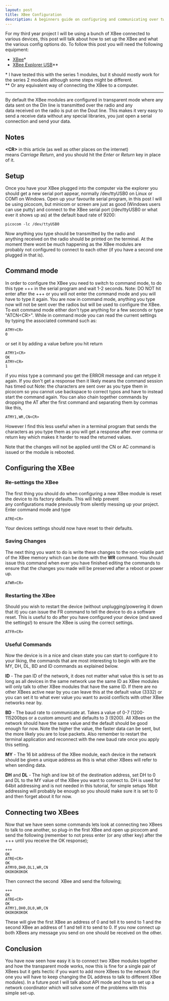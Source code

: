 ```yaml
---
layout: post
title: XBee Configuration
description: A beginners guide on configuring and communicating over two xbees.
---
```


For my third year project I will be using a bunch of XBee connected to various devices, this post
will talk about how to set up the XBee and what the various config options do. To follow this post
you will need the following equipment:

* [XBee](https://www.sparkfun.com/products/8665)&#42;
* [XBee Explorer USB]( https://www.sparkfun.com/products/8687)&#42;&#42;

&#42; I have tested this with the series 1 modules, but it should mostly work for the series 2 modules although some steps might be different.  
&#42;&#42; Or any equivalent way of connecting the XBee to a computer.

<!--more-->

---

By default the XBee modules are configured in transparent mode where any data sent on the Din line
is transmitted over the radio and any data received on the radio is put on the Dout line. This makes
it very easy to send a receive data without any special libraries, you just open a serial connection
and send your data.

## Notes

**&lt;CR&gt;** in this article (as well as other places on the internet) means _Carriage Return_,
and you should hit the _Enter_ or _Return_ key in place of it.

## Setup

Once you have your XBee plugged into the computer via the explorer you should get a new serial port
appear, normally /dev/ttyUSB0 on Linux or COM1 on Windows. Open up your favourite serial program, in
this post I will be using picocom, but minicom or screen are just as good (Windows users can use
putty) and connect to the XBee serial port (/dev/ttyUSB0 or what ever it shows up as) at the default
baud rate of 9200:

    picocom -lc /dev/ttyUSB0

Now anything you type should be transmitted by the radio and anything received on the radio should
be printed on the terminal. At the moment there wont be much happening as the XBee modules are
probably not configured to connect to each other (if you have a second one plugged in that is).

## Command mode

In order to configure the XBee you need to switch to command mode, to do this type +++ in the serial
program and wait 1-2 seconds. Note: DO NOT hit enter after the +++ or you will not enter the command
mode and you will have to type it again. You are now in command mode, anything you type now will not
be sent over the radios but will be used to configure the XBee. To exit command mode either don't
type anything for a few seconds or type "ATCN&lt;CR&gt;". While in command mode you can read the
current settings by typing the associated command such as:

    ATMY<CR>
    0

or set it by adding a value before you hit return

    ATMY1<CR>
    OK
    ATMY<CR>
    1

if you miss type a command you get the ERROR message and can retype it again. If you don't get a
response then it likely means the command session has timed out Note: the characters are sent over
as you type them in picocom so you cannot use backspace to correct typos and have to instead start
the command again. You can also chain together commands by dropping the AT after the first command
and separating them by commas like this,

    ATMY1,WR,CN<CR>

However I find this less useful when in a terminal program that sends the characters as you type
them as you will get a response after ever comma or return key which makes it harder to read the
returned values.

Note that the changes will not be applied until the CN or AC command is issued or the module is
rebooted.

## Configuring the XBee

### Re-settings the XBee

The first thing you should do when configuring a new XBee module is reset the device to its factory
defaults. This will help prevent any configurations made previously from silently messing up your
project. Enter command mode and type

    ATRE<CR>

Your devices settings should now have reset to their defaults.

### Saving Changes

The next thing you want to do is write these changes to the non-volatile part of the XBee memory
which can be done with the **WR** command. You should issue this command when ever you have finished
editing the commands to ensure that the changes you made will be preserved after a reboot or power
up.

    ATWR<CR>

### Restarting the XBee

Should you wish to restart the device (without unplugging/powering it down that it) you can issue
the FR command to tell the device to do a software reset. This is useful to do after you have
configured your device (and saved the settings!) to ensure the XBee is using the correct settings.

    ATFR<CR>

### Useful Commands

Now the device is in a nice and clean state you can start to configure it to your liking, the
commands that are most interesting to begin with are the MY, DH, DL, BD and ID commands as explained
below.

**ID** - The pan ID of the network, it does not matter what value this is set to as long as all
devices in the same network use the same ID as XBee modules will only talk to other XBee modules
that have the same ID. If there are no other XBees active near by you can leave this at the
default value (3332) or you can set it to what ever value you want to avoid conflicts with other
XBee networks near by.

**BD** - The baud rate to communicate at. Takes a value of 0-7 (1200-115200bps or a custom amount)
and defaults to 3 (9200). All XBees on the network should have the same value and the default
should be good enough for now. Note the higher the value, the faster data can be sent, but the
more likely you are to lose packets. Also remember to restart the terminal application and
reconnect with the new baud rate once you apply this setting.

**MY** - The 16 bit address of the XBee module, each device in the network should be given a unique
address as this is what other XBees will refer to when sending data.

**DH** and **DL** - The high and low bit of the destination address, set DH to 0 and DL to the MY
value of the XBee you want to connect to. DH is used for 64bit addressing and is not needed in
this tutorial, for simple setups 16bit addressing will probably be enough so you should make sure
it is set to 0 and then forget about it for now.

## Connecting two XBees

Now that we have seen some commands lets look at connecting two XBees to talk to one another, so
plug-in the first XBee and open up picocom and send the following (remember to not press enter (or
any other key) after the +++ until you receive the OK response);

    +++
    OK
    ATRE<CR>
    OK
    ATMY0,DH0,DL1,WR,CN
    OKOKOKOKOK

Then connect the second  XBee and send the following;

    +++
    OK
    ATRE<CR>
    OK
    ATMY1,DH0,DL0,WR,CN
    OKOKOKOKOK

These will give the first XBee an address of 0 and tell it to send to 1 and the second XBee an
address of 1 and tell it to send to 0. If you now connect up both XBees any message you send on one
should be received on the other.

## Conclusion

You have now seen how easy it is to connect two XBee modules together and how the transparent mode
works, now this is fine for a single pair of XBees but it gets hectic if you want to add more XBees
to the network (for one you will have to keep changing the DL address to talk to different XBee
modules). In a future post I will talk about API mode and how to set up a network coordinator which
will solve some of the problems with this simple set-up.
